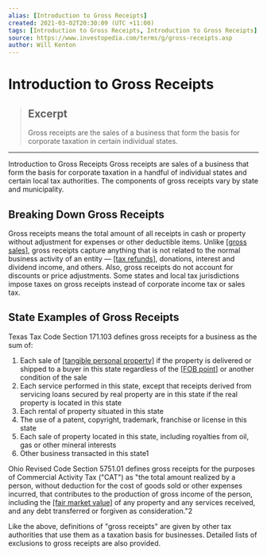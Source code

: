 ```yaml
---
alias: [Introduction to Gross Receipts]
created: 2021-03-02T20:30:09 (UTC +11:00)
tags: [Introduction to Gross Receipts, Introduction to Gross Receipts]
source: https://www.investopedia.com/terms/g/gross-receipts.asp
author: Will Kenton
---
```


# Introduction to Gross Receipts

> ## Excerpt
> Gross receipts are the sales of a business that form the basis for corporate taxation in certain individual states.

---

Introduction to Gross Receipts
Gross receipts are sales of a business that form the basis for corporate taxation in a handful of individual states and certain local tax authorities. The components of gross receipts vary by state and municipality.

## Breaking Down Gross Receipts

Gross receipts means the total amount of all receipts in cash or property without adjustment for expenses or other deductible items. Unlike [[gross sales]](https://www.investopedia.com/terms/g/grosssales.asp), gross receipts capture anything that is not related to the normal business activity of an entity — [[tax refunds]](https://www.investopedia.com/terms/t/tax-refund.asp), donations, interest and dividend income, and others. Also, gross receipts do not account for discounts or price adjustments. Some states and local tax jurisdictions impose taxes on gross receipts instead of corporate income tax or sales tax.

## State Examples of Gross Receipts

Texas Tax Code Section 171.103 defines gross receipts for a business as the sum of:

1.  Each sale of [[tangible personal property]](https://www.investopedia.com/terms/t/tangible-personal-property.asp) if the property is delivered or shipped to a buyer in this state regardless of the [[FOB point]](https://www.investopedia.com/terms/f/fob.asp) or another condition of the sale
2.  Each service performed in this state, except that receipts derived from servicing loans secured by real property are in this state if the real property is located in this state
3.  Each rental of property situated in this state
4.  The use of a patent, copyright, trademark, franchise or license in this state
5.  Each sale of property located in this state, including royalties from oil, gas or other mineral interests
6.  Other business transacted in this state1

Ohio Revised Code Section 5751.01 defines gross receipts for the purposes of Commercial Activity Tax ("CAT") as "the total amount realized by a person, without deduction for the cost of goods sold or other expenses incurred, that contributes to the production of gross income of the person, including the [[fair market value]](https://www.investopedia.com/terms/f/fairmarketvalue.asp) of any property and any services received, and any debt transferred or forgiven as consideration."2

Like the above, definitions of "gross receipts" are given by other tax authorities that use them as a taxation basis for businesses. Detailed lists of exclusions to gross receipts are also provided.

